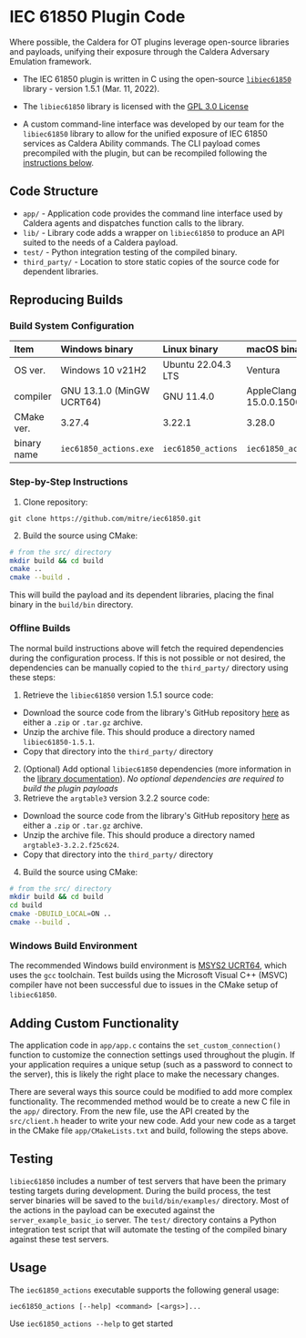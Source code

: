# IEC 61850 Plugin Code

Where possible, the Caldera for OT plugins leverage open-source libraries and payloads, unifying their exposure through the Caldera Adversary Emulation framework.

- The IEC 61850 plugin is written in C using the open-source [`libiec61850`](https://github.com/mz-automation/libiec61850) library - version 1.5.1 (Mar. 11, 2022).

- The `libiec61850` library is licensed with the [GPL 3.0 License](https://github.com/mz-automation/libiec61850/blob/v1.5/COPYING)

- A custom command-line interface was developed by our team for the `libiec61850` library to allow for the unified exposure of IEC 61850 services as Caldera Ability commands. The CLI payload comes precompiled with the plugin, but can be recompiled following the [instructions below](#reproducing-builds).


## Code Structure

- `app/` - Application code provides the command line interface used by Caldera agents and dispatches function calls to the library.
- `lib/` - Library code adds a wrapper on `libiec61850` to produce an API suited to the needs of a Caldera payload.
- `test/` - Python integration testing of the compiled binary.
- `third_party/` - Location to store static copies of the source code for dependent libraries.

## Reproducing Builds

### Build System Configuration
| Item | Windows binary | Linux binary | macOS binary |
|:-----|:---------------|:-------------|:-------------|
| OS ver. | Windows 10 v21H2 | Ubuntu 22.04.3 LTS | Ventura |
| compiler | GNU 13.1.0 (MinGW UCRT64) | GNU 11.4.0 | AppleClang 15.0.0.15000100 |
| CMake ver. | 3.27.4 | 3.22.1 | 3.28.0 |
| binary name | `iec61850_actions.exe` | `iec61850_actions` | `iec61850_actions_darwin` |

### Step-by-Step Instructions
1. Clone repository:
```
git clone https://github.com/mitre/iec61850.git
```
2. Build the source using CMake:
```bash
# from the src/ directory
mkdir build && cd build
cmake ..
cmake --build .
```
This will build the payload and its dependent libraries, placing the final binary in the `build/bin` directory.

### Offline Builds

The normal build instructions above will fetch the required dependencies during the configuration process. If this is not possible or not desired, the dependencies can be manually copied to the `third_party/` directory using these steps:
1. Retrieve the `libiec61850` version 1.5.1 source code:
  - Download the source code from the library's GitHub repository [here](https://github.com/mz-automation/libiec61850/releases/tag/v1.5.1) as either a `.zip` or `.tar.gz` archive. 
  - Unzip the archive file. This should produce a directory named `libiec61850-1.5.1`.
  - Copy that directory into the `third_party/` directory
2. (Optional) Add optional `libiec61850` dependencies (more information in the [library documentation](https://github.com/mz-automation/libiec61850#building-on-windows-with-goose-support)). *No optional dependencies are required to build the plugin payloads*
3. Retrieve the `argtable3` version 3.2.2 source code:
  - Download the source code from the library's GitHub repository [here](https://github.com/argtable/argtable3/releases/tag/v3.2.2.f25c624) as either a `.zip` or `.tar.gz` archive. 
  - Unzip the archive file. This should produce a directory named `argtable3-3.2.2.f25c624`.
  - Copy that directory into the `third_party/` directory
4. Build the source using CMake:
```bash
# from the src/ directory
mkdir build && cd build
cd build
cmake -DBUILD_LOCAL=ON ..
cmake --build .
```

### Windows Build Environment

The recommended Windows build environment is [MSYS2 UCRT64](https://www.msys2.org/docs/environments/), which uses the `gcc` toolchain. Test builds using the Microsoft Visual C++
(MSVC) compiler have not been successful due to issues in the CMake setup of `libiec61850`.

## Adding Custom Functionality

The application code in `app/app.c` contains the `set_custom_connection()` function to customize the connection settings used throughout the plugin. If your application requires a unique setup (such as a password to connect to the server), this is likely the right place to make the necessary changes.

There are several ways this source could be modified to add more complex functionality. The recommended method would be to create a new C file in the `app/` directory. From the new file, use the API created by the `src/client.h` header to write your new code. Add your new code as a target in the CMake file `app/CMakeLists.txt` and build, following the steps above.

## Testing
`libiec61850` includes a number of test servers that have been the primary testing targets during development. During the build process, the test server binaries will be saved to the `build/bin/examples/` directory. Most of the actions in the payload can be executed against the `server_example_basic_io` server. The `test/` directory contains a Python integration test script that will automate the testing of the compiled binary against these test servers.

## Usage

The `iec61850_actions` executable supports the following general usage:
```
iec61850_actions [--help] <command> [<args>]...
```

Use `iec61850_actions --help` to get started
